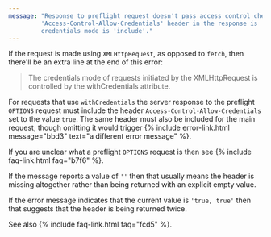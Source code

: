 ```yaml
---
message: "Response to preflight request doesn't pass access control check: The value of the
         'Access-Control-Allow-Credentials' header in the response is '' which must be 'true' when the request's
         credentials mode is 'include'."
---
```


If the request is made using `XMLHttpRequest`, as opposed to `fetch`, then there'll be an extra line at the end of this
error:

<blockquote class="error">
  The credentials mode of requests initiated by the XMLHttpRequest is controlled by the withCredentials attribute.
</blockquote>

For requests that use `withCredentials` the server response to the preflight `OPTIONS` request must include the header
`Access-Control-Allow-Credentials` set to the value `true`. The same header must also be included for the main request,
though omitting it would trigger {% include error-link.html message="bbd3" text="a different error message" %}.

If you are unclear what a preflight `OPTIONS` request is then see {% include faq-link.html faq="b7f6" %}.

If the message reports a value of `''` then that usually means the header is missing altogether rather than being
returned with an explicit empty value.

If the error message indicates that the current value is `'true, true'` then that suggests that the header is being
returned twice.

See also {% include faq-link.html faq="fcd5" %}.
